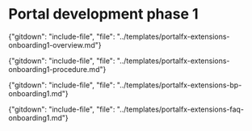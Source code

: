 # Portal development phase 1

{"gitdown": "include-file", "file": "../templates/portalfx-extensions-onboarding1-overview.md"}

{"gitdown": "include-file", "file": "../templates/portalfx-extensions-onboarding1-procedure.md"}

{"gitdown": "include-file", "file": "../templates/portalfx-extensions-bp-onboarding1.md"}

{"gitdown": "include-file", "file": "../templates/portalfx-extensions-faq-onboarding1.md"}
